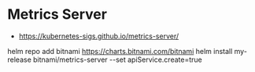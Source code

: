 # Metrics Server
- https://kubernetes-sigs.github.io/metrics-server/


helm repo add bitnami https://charts.bitnami.com/bitnami
helm install my-release bitnami/metrics-server --set apiService.create=true
